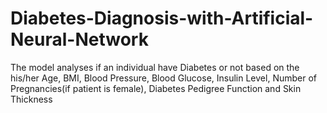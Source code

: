 # Diabetes-Diagnosis-with-Artificial-Neural-Network
The model analyses if an individual have Diabetes or not based on the his/her Age, BMI, Blood Pressure, Blood Glucose, Insulin Level, Number of Pregnancies(if patient is female),  Diabetes Pedigree Function and Skin Thickness
